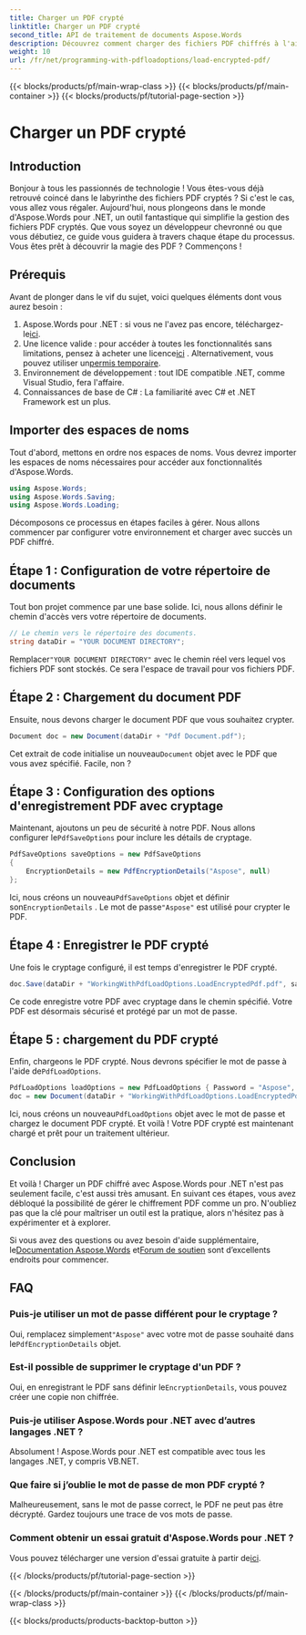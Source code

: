 ```yaml
---
title: Charger un PDF crypté
linktitle: Charger un PDF crypté
second_title: API de traitement de documents Aspose.Words
description: Découvrez comment charger des fichiers PDF chiffrés à l'aide d'Aspose.Words pour .NET grâce à notre didacticiel étape par étape. Maîtrisez le chiffrement et le déchiffrement de PDF en un rien de temps.
weight: 10
url: /fr/net/programming-with-pdfloadoptions/load-encrypted-pdf/
---
```


{{< blocks/products/pf/main-wrap-class >}}
{{< blocks/products/pf/main-container >}}
{{< blocks/products/pf/tutorial-page-section >}}

# Charger un PDF crypté

## Introduction

Bonjour à tous les passionnés de technologie ! Vous êtes-vous déjà retrouvé coincé dans le labyrinthe des fichiers PDF cryptés ? Si c'est le cas, vous allez vous régaler. Aujourd'hui, nous plongeons dans le monde d'Aspose.Words pour .NET, un outil fantastique qui simplifie la gestion des fichiers PDF cryptés. Que vous soyez un développeur chevronné ou que vous débutiez, ce guide vous guidera à travers chaque étape du processus. Vous êtes prêt à découvrir la magie des PDF ? Commençons !

## Prérequis

Avant de plonger dans le vif du sujet, voici quelques éléments dont vous aurez besoin :

1.  Aspose.Words pour .NET : si vous ne l'avez pas encore, téléchargez-le[ici](https://releases.aspose.com/words/net/).
2.  Une licence valide : pour accéder à toutes les fonctionnalités sans limitations, pensez à acheter une licence[ici](https://purchase.aspose.com/buy) . Alternativement, vous pouvez utiliser un[permis temporaire](https://purchase.aspose.com/temporary-license/).
3. Environnement de développement : tout IDE compatible .NET, comme Visual Studio, fera l'affaire.
4. Connaissances de base de C# : La familiarité avec C# et .NET Framework est un plus.

## Importer des espaces de noms

Tout d'abord, mettons en ordre nos espaces de noms. Vous devrez importer les espaces de noms nécessaires pour accéder aux fonctionnalités d'Aspose.Words.

```csharp
using Aspose.Words;
using Aspose.Words.Saving;
using Aspose.Words.Loading;
```

Décomposons ce processus en étapes faciles à gérer. Nous allons commencer par configurer votre environnement et charger avec succès un PDF chiffré.

## Étape 1 : Configuration de votre répertoire de documents

Tout bon projet commence par une base solide. Ici, nous allons définir le chemin d'accès vers votre répertoire de documents.

```csharp
// Le chemin vers le répertoire des documents.
string dataDir = "YOUR DOCUMENT DIRECTORY";
```

 Remplacer`"YOUR DOCUMENT DIRECTORY"` avec le chemin réel vers lequel vos fichiers PDF sont stockés. Ce sera l'espace de travail pour vos fichiers PDF.

## Étape 2 : Chargement du document PDF

Ensuite, nous devons charger le document PDF que vous souhaitez crypter. 

```csharp
Document doc = new Document(dataDir + "Pdf Document.pdf");
```

 Cet extrait de code initialise un nouveau`Document` objet avec le PDF que vous avez spécifié. Facile, non ?

## Étape 3 : Configuration des options d'enregistrement PDF avec cryptage

 Maintenant, ajoutons un peu de sécurité à notre PDF. Nous allons configurer le`PdfSaveOptions` pour inclure les détails de cryptage.

```csharp
PdfSaveOptions saveOptions = new PdfSaveOptions
{
    EncryptionDetails = new PdfEncryptionDetails("Aspose", null)
};
```

 Ici, nous créons un nouveau`PdfSaveOptions` objet et définir son`EncryptionDetails` . Le mot de passe`"Aspose"` est utilisé pour crypter le PDF.

## Étape 4 : Enregistrer le PDF crypté

Une fois le cryptage configuré, il est temps d'enregistrer le PDF crypté.

```csharp
doc.Save(dataDir + "WorkingWithPdfLoadOptions.LoadEncryptedPdf.pdf", saveOptions);
```

Ce code enregistre votre PDF avec cryptage dans le chemin spécifié. Votre PDF est désormais sécurisé et protégé par un mot de passe.

## Étape 5 : chargement du PDF crypté

 Enfin, chargeons le PDF crypté. Nous devrons spécifier le mot de passe à l'aide de`PdfLoadOptions`.

```csharp
PdfLoadOptions loadOptions = new PdfLoadOptions { Password = "Aspose", LoadFormat = LoadFormat.Pdf };
doc = new Document(dataDir + "WorkingWithPdfLoadOptions.LoadEncryptedPdf.pdf", loadOptions);
```

 Ici, nous créons un nouveau`PdfLoadOptions` objet avec le mot de passe et chargez le document PDF crypté. Et voilà ! Votre PDF crypté est maintenant chargé et prêt pour un traitement ultérieur.

## Conclusion

Et voilà ! Charger un PDF chiffré avec Aspose.Words pour .NET n'est pas seulement facile, c'est aussi très amusant. En suivant ces étapes, vous avez débloqué la possibilité de gérer le chiffrement PDF comme un pro. N'oubliez pas que la clé pour maîtriser un outil est la pratique, alors n'hésitez pas à expérimenter et à explorer.

 Si vous avez des questions ou avez besoin d'aide supplémentaire, le[Documentation Aspose.Words](https://reference.aspose.com/words/net/) et[Forum de soutien](https://forum.aspose.com/c/words/8) sont d’excellents endroits pour commencer.

## FAQ

### Puis-je utiliser un mot de passe différent pour le cryptage ?
 Oui, remplacez simplement`"Aspose"` avec votre mot de passe souhaité dans le`PdfEncryptionDetails` objet.

### Est-il possible de supprimer le cryptage d'un PDF ?
Oui, en enregistrant le PDF sans définir le`EncryptionDetails`, vous pouvez créer une copie non chiffrée.

### Puis-je utiliser Aspose.Words pour .NET avec d’autres langages .NET ?
Absolument ! Aspose.Words pour .NET est compatible avec tous les langages .NET, y compris VB.NET.

### Que faire si j’oublie le mot de passe de mon PDF crypté ?
Malheureusement, sans le mot de passe correct, le PDF ne peut pas être décrypté. Gardez toujours une trace de vos mots de passe.

### Comment obtenir un essai gratuit d'Aspose.Words pour .NET ?
 Vous pouvez télécharger une version d'essai gratuite à partir de[ici](https://releases.aspose.com/).

{{< /blocks/products/pf/tutorial-page-section >}}

{{< /blocks/products/pf/main-container >}}
{{< /blocks/products/pf/main-wrap-class >}}

{{< blocks/products/products-backtop-button >}}
